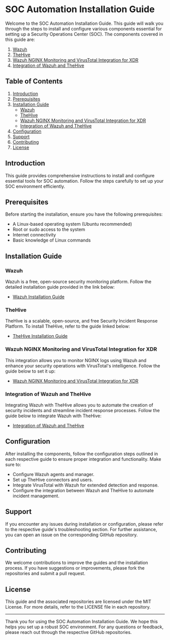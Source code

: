 # SOC Automation Installation Guide

Welcome to the SOC Automation Installation Guide. This guide will walk you through the steps to install and configure various components essential for setting up a Security Operations Center (SOC). The components covered in this guide are:

1. [Wazuh](https://github.com/PrimeMurcia/Wazuh-Installation-Guide)
2. [TheHive](https://github.com/PrimeMurcia/TheHive-Installation)
3. [Wazuh NGINX Monitoring and VirusTotal Integration for XDR](https://github.com/PrimeMurcia/Wazuh-nginx-monitoring-and-Virus-total)
4. [Integration of Wazuh and TheHive](https://github.com/PrimeMurcia/Wazuh-SIEM-The-Hive-Integration/tree/main)

## Table of Contents

1. [Introduction](#introduction)
2. [Prerequisites](#prerequisites)
3. [Installation Guide](#installation-guide)
   - [Wazuh](#wazuh)
   - [TheHive](#thehive)
   - [Wazuh NGINX Monitoring and VirusTotal Integration for XDR](#wazuh-nginx-monitoring-and-virustotal-integration-for-xdr)
   - [Integration of Wazuh and TheHive](#integration-of-wazuh-and-thehive)
4. [Configuration](#configuration)
5. [Support](#support)
6. [Contributing](#contributing)
7. [License](#license)

## Introduction

This guide provides comprehensive instructions to install and configure essential tools for SOC automation. Follow the steps carefully to set up your SOC environment efficiently.

## Prerequisites

Before starting the installation, ensure you have the following prerequisites:

- A Linux-based operating system (Ubuntu recommended)
- Root or sudo access to the system
- Internet connectivity
- Basic knowledge of Linux commands

## Installation Guide

### Wazuh

Wazuh is a free, open-source security monitoring platform. Follow the detailed installation guide provided in the link below:

- [Wazuh Installation Guide](https://github.com/PrimeMurcia/Wazuh-Installation-Guide)

### TheHive

TheHive is a scalable, open-source, and free Security Incident Response Platform. To install TheHive, refer to the guide linked below:

- [TheHive Installation Guide](https://github.com/PrimeMurcia/TheHive-Installation)

### Wazuh NGINX Monitoring and VirusTotal Integration for XDR

This integration allows you to monitor NGINX logs using Wazuh and enhance your security operations with VirusTotal's intelligence. Follow the guide below to set it up:

- [Wazuh NGINX Monitoring and VirusTotal Integration for XDR](https://github.com/PrimeMurcia/Wazuh-nginx-monitoring-and-Virus-total)

### Integration of Wazuh and TheHive

Integrating Wazuh with TheHive allows you to automate the creation of security incidents and streamline incident response processes. Follow the guide below to integrate Wazuh with TheHive:

- [Integration of Wazuh and TheHive](https://github.com/PrimeMurcia/Wazuh-SIEM-The-Hive-Integration/tree/main)

## Configuration

After installing the components, follow the configuration steps outlined in each respective guide to ensure proper integration and functionality. Make sure to:

- Configure Wazuh agents and manager.
- Set up TheHive connectors and users.
- Integrate VirusTotal with Wazuh for extended detection and response.
- Configure the integration between Wazuh and TheHive to automate incident management.

## Support

If you encounter any issues during installation or configuration, please refer to the respective guide's troubleshooting section. For further assistance, you can open an issue on the corresponding GitHub repository.

## Contributing

We welcome contributions to improve the guides and the installation process. If you have suggestions or improvements, please fork the repositories and submit a pull request.

## License

This guide and the associated repositories are licensed under the MIT License. For more details, refer to the LICENSE file in each repository.

---

Thank you for using the SOC Automation Installation Guide. We hope this helps you set up a robust SOC environment. For any questions or feedback, please reach out through the respective GitHub repositories.
